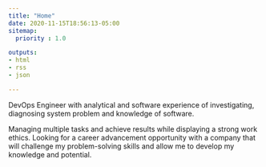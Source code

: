 ```yaml
---
title: "Home"
date: 2020-11-15T18:56:13-05:00
sitemap:
  priority : 1.0

outputs:
- html
- rss
- json

---
```

 DevOps Engineer with analytical and software experience of investigating, diagnosing system problem and knowledge of software.

 Managing multiple tasks and achieve results while displaying a strong work ethics. Looking for a career advancement opportunity with a company that will challenge my problem-solving skills and allow me to develop my knowledge and potential.
